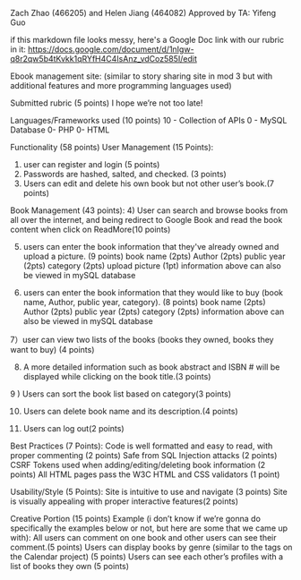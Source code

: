 Zach Zhao (466205) and Helen Jiang (464082)
Approved by TA: Yifeng Guo

if this markdown file looks messy, here's a Google Doc link with our rubric in it:
https://docs.google.com/document/d/1nIgw-q8r2qw5b4tKvkk1qRYfH4C4IsAnz_vdCoz585I/edit

Ebook management site:
(similar to story sharing site in mod 3 but with additional features and more programming languages used)

Submitted rubric (5 points)
I hope we’re not too late!

Languages/Frameworks used (10 points)
10 - Collection of APIs
0 - MySQL Database
0- PHP
0- HTML

Functionality (58 points)
User Management (15 Points):
1) user can register and login (5 points)
2) Passwords are hashed, salted, and checked. (3 points) 
3) Users can edit and delete his own book but not other user’s book.(7 points)

Book Management (43 points):
4) User can search and browse books from all over the internet, and being redirect to Google Book and read the book content when click on ReadMore(10 points)

5) users can enter the book information that they've already owned and upload a picture. (9 points)
book name (2pts)
Author (2pts)
public year (2pts)
category (2pts)
upload picture (1pt)
information above can also be viewed in mySQL database

6) users can enter the book information that they would like to buy (book name, Author, public year, category). (8 points)
book name (2pts)
Author (2pts)
public year (2pts)
category (2pts)
information above can also be viewed in mySQL database

7）user can view two lists of the books (books they owned, books they want to buy) (4 points)

8) A more detailed information such as book abstract and ISBN # will be displayed while clicking on the book title.(3 points)

9 ) Users can sort the book list based on category(3 points)

10) Users can delete book name and its description.(4 points) 

11)  Users can log out(2 points)

Best Practices (7 Points):
Code is well formatted and easy to read, with proper commenting (2 points)
Safe from SQL Injection attacks (2 points)
CSRF Tokens used when adding/editing/deleting book information (2 points)
All HTML pages pass the W3C HTML and CSS validators (1 point)

Usability/Style (5 Points):
Site is intuitive to use and navigate (3 points)
Site is visually appealing with proper interactive features(2 points)

Creative Portion (15 points) 
Example (i don’t know if we’re gonna do specifically the examples below or not, but here are some that we came up with): 
All users can comment on one book and other users can see their comment.(5 points)
Users can display books by genre (similar to the tags on the Calendar project) (5 points)
Users can see each other’s profiles with a list of books they own (5 points)


